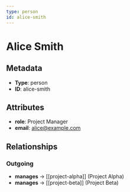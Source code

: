 ```yaml
---
type: person
id: alice-smith
---
```


# Alice Smith

## Metadata

- **Type**: person
- **ID**: alice-smith

## Attributes

- **role**: Project Manager
- **email**: alice@example.com

## Relationships

### Outgoing

- **manages** → [[project-alpha]] (Project Alpha)
- **manages** → [[project-beta]] (Project Beta)


